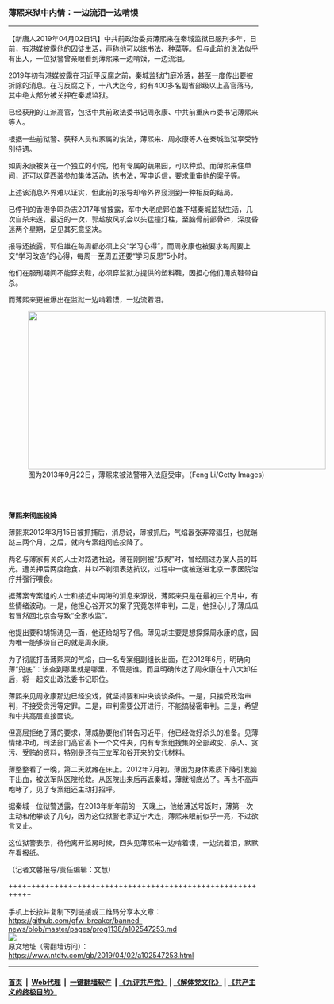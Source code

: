 ### 薄熙来狱中内情：一边流泪一边啃馍
------------------------

<div class="post_content" itemprop="articleBody">
 <p>
  【新唐人2019年04月02日讯】中共前政治委员薄熙来在秦城监狱已服刑多年，日前，有港媒披露他的囚徒生活，声称他可以练书法、种菜等。但与此前的说法似乎有出入，一位狱警曾亲眼看到薄熙来一边啃馍，一边流泪。
 </p>
 <p>
  2019年初有港媒披露在习近平反腐之前，秦城监狱门庭冷落，甚至一度传出要被拆除的消息。在习反腐之下，十八大迄今，约有400多名副省部级以上高官落马，其中绝大部分被关押在秦城监狱。
 </p>
 <p>
  已经获刑的江派高官，包括中共前政法委书记周永康、中共前重庆市委书记薄熙来等人。
 </p>
 <p>
  根据一些前狱警、获释人员和家属的说法，薄熙来、周永康等人在秦城监狱享受特别待遇。
 </p>
 <p>
  如周永康被关在一个独立的小院，他有专属的蔬果园，可以种菜。而薄熙来住单间，还可以穿西装参加集体活动，练书法，写申诉信，要求重审他的案子等。
 </p>
 <p>
  上述该消息外界难以证实，但此前的报导却令外界窥测到一种相反的结局。
 </p>
 <p>
  已停刊的香港争鸣杂志2017年曾披露，军中大老虎郭伯雄不堪秦城监狱生活，几次自杀未遂，最近的一次，郭趁放风机会以头猛撞灯柱，至脑骨前部骨碎，深度昏迷两个星期，足见其死意坚决。
 </p>
 <p>
  报导还披露，郭伯雄在每周都必须上交“学习心得”，而周永康也被要求每周要上交“学习改造”的心得，每周一至周五还要“学习反思”5小时。
 </p>
 <p>
  他们在服刑期间不能穿皮鞋，必须穿监狱方提供的塑料鞋，因担心他们用皮鞋带自杀。
 </p>
 <p>
  而薄熙来更被爆出在监狱一边啃着馍，一边流着泪。
 </p>
 <figure class="wp-caption alignnone" id="attachment_102547258" style="width: 600px">
  <a href="https://www.ntdtv.com/assets/uploads/2019/04/GettyImages-181510632.jpg">
   <img alt="" class="size-medium wp-image-102547258" height="319" src="https://www.ntdtv.com/assets/uploads/2019/04/GettyImages-181510632-600x319.jpg" width="600"/>
  </a>
  <br/><figcaption class="wp-caption-text">
   图为2013年9月22日，薄熙来被法警带入法庭受审。（Feng Li/Getty Images)
  </figcaption><br/>
 </figure><br/>
 <p>
  <strong>
   薄熙来彻底投降
  </strong>
 </p>
 <p>
  薄熙来2012年3月15日被抓捕后，消息说，薄被抓后，气焰嚣张非常猖狂，也就蹦跶三两个月，之后，就向专案组彻底投降了。
 </p>
 <p>
  两名与薄家有关的人士对路透社说，薄在刚刚被“双规”时，曾经扇过办案人员的耳光。遭关押后两度绝食，并以不剃须表达抗议，过程中一度被送进北京一家医院治疗并强行喂食。
 </p>
 <p>
  据薄案专案组的人士和接近中南海的消息来源说，薄熙来只是在最初三个月中，有些情绪波动。一是，他担心谷开来的案子究竟怎样审判，二是，他担心儿子薄瓜瓜若冒然回北京会导致“全家收监”。
 </p>
 <p>
  他提出要和胡锦涛见一面，他还给胡写了信。薄见胡主要是想探探周永康的底，因为唯一能够捞自己的就是周永康。
 </p>
 <p>
  为了彻底打击薄熙来的气焰，由一名专案组副组长出面，在2012年6月，明确向薄“兜底”：该查到哪里就是哪里，不管是谁。而且明确传达了周永康在十八大卸任后，将一起交出政法委书记职位。
 </p>
 <p>
  薄熙来见周永康那边已经没戏，就坚持要和中央谈谈条件。一是，只接受政治审判，不接受贪污等定罪。二是，审判需要公开进行，不能搞秘密审判。三是，希望和中共高层直接面谈。
 </p>
 <p>
  但高层拒绝了薄的要求，薄威胁要他们转告习近平，他已经做好杀头的准备。见薄情绪冲动，司法部门高官丢下一个文件夹，内有专案组搜集的全部政变、杀人、贪污、受贿的资料，特别是还有王立军和谷开来的交代材料。
 </p>
 <p>
  薄整整看了一晚，第二天就瘫在床上。2012年7月初，薄因为身体素质下降引发脑干出血，被送军队医院抢救。从医院出来后再返秦城，薄就彻底怂了。再也不高声咆哮了，见了专案组还主动打招呼。
 </p>
 <p>
  据秦城一位狱警透露，在2013年新年前的一天晚上，他给薄送号饭时，薄第一次主动和他攀谈了几句，因为这位狱警老家辽宁大连，薄熙来眼前似乎一亮，不过欲言又止。
 </p>
 <p>
  这位狱警表示，待他离开监房时候，回头见薄熙来一边啃着馍，一边流着泪，默默在看报纸。
 </p>
 <p>
  （记者文馨报导/责任编辑：文慧）
 </p>
 <div class="single_ad">
 </div>
</div>

+++++++++++++++++++++++++++++++++++++++++++++++++++++++++++<br/><br/>
手机上长按并复制下列链接或二维码分享本文章：<br/>
https://github.com/gfw-breaker/banned-news/blob/master/pages/prog1138/a102547253.md <br/>
<a href='https://github.com/gfw-breaker/banned-news/blob/master/pages/prog1138/a102547253.md'><img src='https://github.com/gfw-breaker/banned-news/blob/master/pages/prog1138/a102547253.md.png'/></a> <br/>
原文地址（需翻墙访问）：https://www.ntdtv.com/gb/2019/04/02/a102547253.html


------------------------
#### [首页](https://github.com/gfw-breaker/banned-news/blob/master/README.md) &nbsp;|&nbsp; [Web代理](https://github.com/labour-camp/helloworld) &nbsp;|&nbsp; [一键翻墙软件](https://github.com/gfw-breaker/nogfw/blob/master/README.md) &nbsp;| [《九评共产党》](https://github.com/gfw-breaker/9ping.md/blob/master/README.md#九评之一评共产党是什么) | [《解体党文化》](https://github.com/gfw-breaker/jtdwh.md/blob/master/README.md) | [《共产主义的终极目的》](https://github.com/gfw-breaker/gczydzjmd.md/blob/master/README.md)

